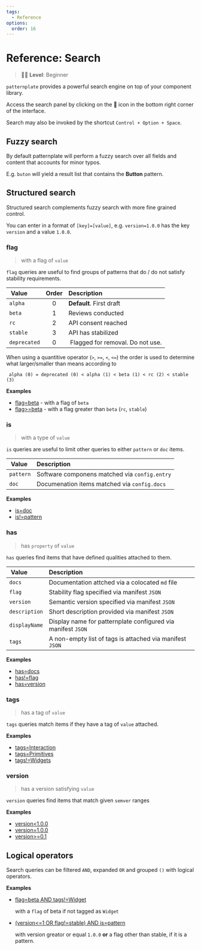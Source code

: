 ```yaml
---
tags:
  - Reference
options:
  order: 16
---
```


# Reference: Search

> :woman_student: **Level**: Beginner

`patternplate` provides a powerful search engine on top of your component library.

Access the search panel by clicking on the :mag_right: icon in the bottom
right corner of the interface. 

Search may also be invoked by the shortcut `Control + Option + Space`.

## Fuzzy search

By default patternplate will perform a fuzzy search over all fields and content that accounts for minor typos. 

E.g. `buton` will yield a result list that contains the **Button** pattern.

## Structured search

Structured search complements fuzzy search with more fine grained control.

You can enter in a format of `[key]=[value]`, e.g. `version=1.0.0` has the
key `version` and a value `1.0.0`. 

### flag

> with a flag of `value`

`flag` queries are useful to find groups of patterns that
do / do not satisfy stability requirements.

| Value | Order | Description | 
|:------|:-----:|:---
| `alpha`  | 0 | **Default**. First draft
| `beta`   | 1 | Reviews conducted
| `rc`     | 2 | API consent reached
| `stable` | 3 | API has stabilized
| `deprecated` | 0 | Flagged for removal. Do not use.

When using a quantitive operator (`>`, `>=`, `<`, `<=`) the
order is used to determine what larger/smaller than means 
according to

```
 alpha (0) = deprecated (0) < alpha (1) < beta (1) < rc (2) < stable (3)
```

**Examples**

* [flag=beta](?search-enabled=true&search=flag=beta) - with a flag of `beta`
* [flag>=beta](?search-enabled=true&search=flag>=beta) - with a flag greater than `beta` (`rc`, `stable`)


### is

> with a type of `value`

`is` queries are useful to limit other queries to either `pattern` or `doc` items.

| Value | Description | 
|:------|:---
| `pattern`  | Software componens matched via `config.entry`
| `doc`   | Documenation items matched via `config.docs`


**Examples**

* [is=doc](?search-enabled=true&search=is=doc)
* [is!=pattern](?search-enabled=true&search=is!=pattern)

### has

> has `property` of `value`

`has` queries find items that have defined qualities
attached to them.

| Value | Description | 
|:------|:---
| `docs`  | Documentation attched via a colocated `md` file
| `flag`  | Stability flag specified via manifest `JSON`
| `version` | Semantic version specified via manifest `JSON`
| `description` | Short description provided via manifest `JSON`
| `displayName` | Display name for patternplate configured via manifest `JSON`
| `tags` | A non-empty list of tags is attached via manifest `JSON`

**Examples**

* [has=docs](?search-enabled=true&search=has=docs)
* [has!=flag](?search-enabled=true&search=has!=flag)
* [has=version](?search-enabled=true&search=has=version)

### tags

> has a tag of `value`

`tags` queries match items if they have a tag of `value` attached.

**Examples**

* [tags=Interaction](?search-enabled=true&search=tags=Interaction)
* [tags=Primitives](?search-enabled=true&search=tags=Primitives)
* [tags!=Widgets](?search-enabled=true&search=tags!=Widgets)

### version

> has a version satisfying `value`

`version` queries find items that match given `semver` ranges

**Examples**

* [version<1.0.0](?search-enabled=true&search=version<1.0.0)
* [version=1.0.0](?search-enabled=true&search=version=1.0.0)
* [version>=0.1](?search-enabled=true&search=version>=0.1)

## Logical operators

Search queries can be filtered `AND`, expanded `OR` and grouped `()` with logical operators.

**Examples**

* [flag=beta AND tags!=Widget](?search-enabled=true&search=flag%3Dbeta%20AND%20tags!%3DWidget)

  with a `flag` of beta if not tagged as `Widget`

* [(version<=1 OR flag!=stable) AND is=pattern](?search-enabled=true&search=version%3C%3D1%20OR%20flag!%3Dstable%20is=pattern)
  
  with version greator or equal `1.0.0` **or** a flag other than stable, if it is a pattern.
